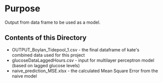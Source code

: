 # Purpose

Output from data frame to be used as a model.

## Contents of this Directory 

* OUTPUT_Boylan_Tidepool_1.csv - the final dataframe of kate's combined data used for this project
* glucoseDataLaggedHours.csv - input for multilayer perceptron model (based on lagged glucose levels)
* naive_prediction_MSE.xlsx - the calculated Mean Square Error from the naive model